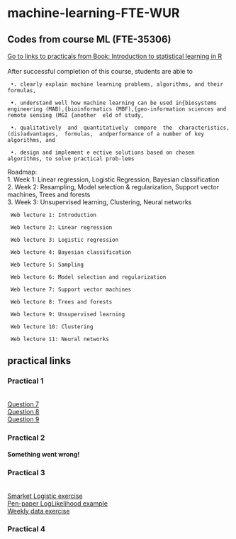 # machine-learning-FTE-WUR
## Codes from course ML (FTE-35306)
[Go to links to practicals from Book: Introduction to statistical learning in R](#practical-links)
<br/><br/>After successful completion of this course, students are able to
     
     •. clearly explain machine learning problems, algorithms, and their formulas,
     
     •. understand well how machine learning can be used in{biosystems engineering (MAB),{bioinformatics (MBF),{geo-information sciences and remote sensing (MGI {another  eld of study,
     
     •. qualitatively  and  quantitatively  compare  the  characteristics,  (dis)advantages,  formulas,  andperformance of a number of key algorithms, and
     
     •. design and implement e ective solutions based on chosen algorithms, to solve practical prob-lems


Roadmap: <br/>
     1.  Week 1: Linear regression, Logistic Regression, Bayesian classification <br/>
     2.  Week 2: Resampling, Model selection & regularization, Support vector machines, Trees and forests <br/>
     3.  Week 3: Unsupervised learning, Clustering, Neural networks <br/>
 
     Web lecture 1: Introduction
 
     Web lecture 2: Linear regression
 
     Web lecture 3: Logistic regression

     Web lecture 4: Bayesian classification

     Web lecture 5: Sampling

     Web lecture 6: Model selection and regularization

     Web lecture 7: Support vector machines

     Web lecture 8: Trees and forests

     Web lecture 9: Unsupervised learning

     Web lecture 10: Clustering

     Web lecture 11: Neural networks
     
## practical links

### Practical 1 <br/>
<br/>[Question 7](https://github.com/vetpsk/machine-learning-FTE-WUR/blob/main/data/college%20example.R)
<br/>[Question 8](https://github.com/vetpsk/machine-learning-FTE-WUR/blob/main/data/introduction_to.R)
<br/>[Question 9](https://github.com/vetpsk/machine-learning-FTE-WUR/blob/main/data/Boston%20example.R) <br/>

### Practical 2 <br/>

#### Something went wrong!

### Practical 3 <br/>
<br/>[Smarket Logistic exercise](https://github.com/vetpsk/machine-learning-FTE-WUR/blob/main/data/Smarket_logistic.md)
<br/>[Pen-paper LogLikelihood example](https://github.com/vetpsk/machine-learning-FTE-WUR/blob/main/data/loglik%20for%20logistic.pdf)
<br/>[Weekly data exercise](https://github.com/vetpsk/machine-learning-FTE-WUR/blob/main/data/logistic-regression-part-2.md) <br/>

### Practical 4
